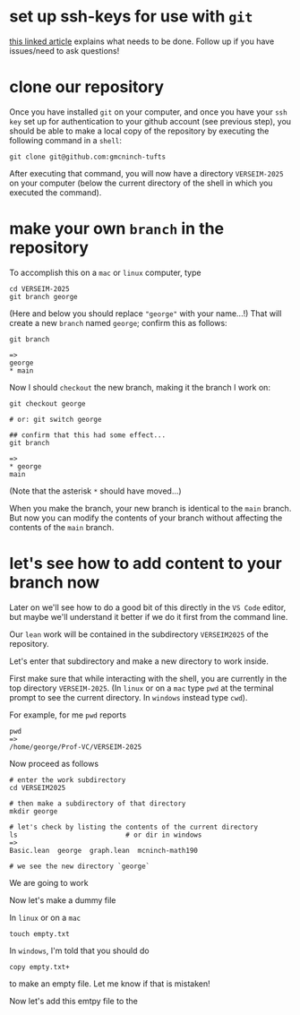 
# set up ssh-keys for use with `git`

  [this linked
  article](https://docs.github.com/en/authentication/connecting-to-github-with-ssh/adding-a-new-ssh-key-to-your-github-account)
  explains what needs to be done. Follow up if you have issues/need to
  ask questions!

# clone our repository 

  Once you have installed `git` on your computer, and once you have
  your `ssh key` set up for authentication to your github account (see
  previous step), you should be able to make a local copy of the
  repository by executing the following command in a `shell`:

  ```
  git clone git@github.com:gmcninch-tufts
  ```

  After executing that command, you will now have a directory
  `VERSEIM-2025` on your computer (below the current directory of the
  shell in which you executed the command).

# make your own `branch` in the repository

  To accomplish this on a `mac` or `linux` computer, type
  
  ```
  cd VERSEIM-2025
  git branch george
  ```
  
  (Here and below you should replace `"george"` with your name...!)
  That will create a new `branch` named `george`; confirm this as follows:
  
  ```
  git branch 
  
  =>
  george
  * main
  ```
  
  Now I should `checkout` the new branch, making it the branch I work on:
  
  ```
  git checkout george

  # or: git switch george
  
  ## confirm that this had some effect...
  git branch

  =>
  * george
  main
  ```
  
  (Note that the asterisk `*` should have moved...)
  
  When you make the branch, your new branch is identical to the `main`
  branch. But now you can modify the contents of your branch without
  affecting the contents of the `main` branch.
  
# let's see how to add content to your branch now

  Later on we'll see how to do a good bit of this directly in the `VS
  Code` editor, but maybe we'll understand it better if we do it first
  from the command line.
  
  Our `lean` work will be contained in the subdirectory `VERSEIM2025` of the repository.
  
  Let's enter that subdirectory and make a new directory to work inside.
  
  

  First make sure that while interacting with the shell, you are
  currently in the top directory `VERSEIM-2025`. (In `linux` or on a
  `mac` type `pwd` at the terminal prompt to see the current
  directory. In `windows` instead type `cwd`).
  
  For example, for me `pwd` reports
  ```
  pwd
  =>
  /home/george/Prof-VC/VERSEIM-2025
  ```
  
  Now proceed as follows
  ```
  # enter the work subdirectory
  cd VERSEIM2025
  
  # then make a subdirectory of that directory
  mkdir george
  
  # let's check by listing the contents of the current directory
  ls                           # or dir in windows
  =>
  Basic.lean  george  graph.lean  mcninch-math190
  
  # we see the new directory `george`
  ```
  
  
  We are going to work
  
  Now let's make a dummy file
  
  In `linux` or on a `mac`
  ```
  touch empty.txt
  ```
  
  In `windows`, I'm told that you should do
  ```
  copy empty.txt+
  ```
  
  to make an empty file. Let me know if that is mistaken!
  
  Now let's add this emtpy file to the 
